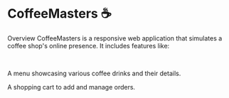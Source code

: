 # CoffeeMasters ☕

Overview
CoffeeMasters is a responsive web application that simulates
a coffee shop's online presence. It includes features like:

<br>

A menu showcasing various coffee drinks and their details.
<br>


A shopping cart to add and manage orders. <br>
